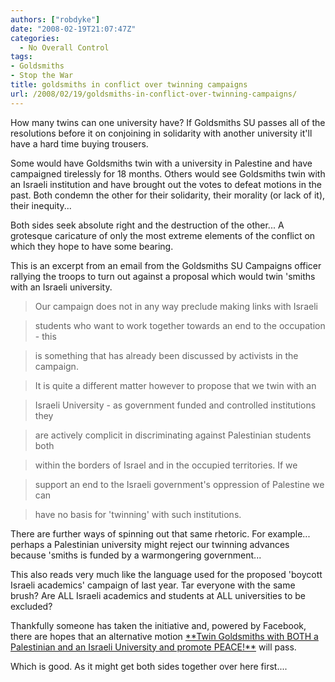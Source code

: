 ```yaml
---
authors: ["robdyke"]
date: "2008-02-19T21:07:47Z"
categories:
  - No Overall Control
tags:
- Goldsmiths
- Stop the War
title: goldsmiths in conflict over twinning campaigns
url: /2008/02/19/goldsmiths-in-conflict-over-twinning-campaigns/
---
```

How many twins can one university have? If Goldsmiths SU passes all of the resolutions before it on conjoining in solidarity with another university it'll have a hard time buying trousers.

Some would have Goldsmiths twin with a university in Palestine and have campaigned tirelessly for 18 months. Others would see Goldsmiths twin with an Israeli institution and have brought out the votes to defeat motions in the past. Both condemn the other for their solidarity, their morality (or lack of it), their inequity...

Both sides seek absolute right and the destruction of the other... A grotesque caricature of only the most extreme elements of the conflict on which they hope to have some bearing.

<!--more-->

This is an excerpt from an email from the Goldsmiths SU Campaigns officer rallying the troops to turn out against a proposal which would twin 'smiths with an Israeli university.

> Our campaign does not in any way preclude making links with Israeli
  
> students who want to work together towards an end to the occupation - this
  
> is something that has already been discussed by activists in the campaign.
  
> It is quite a different matter however to propose that we twin with an
  
> Israeli University - as government funded and controlled institutions they
  
> are actively complicit in discriminating against Palestinian students both
  
> within the borders of Israel and in the occupied territories. If we
  
> support an end to the Israeli government's oppression of Palestine we can
  
> have no basis for 'twinning' with such institutions.

There are further ways of spinning out that same rhetoric. For example... perhaps a Palestinian university might reject our twinning advances because 'smiths is funded by a warmongering government...

This also reads very much like the language used for the proposed 'boycott Israeli academics' campaign of last year. Tar everyone with the same brush? Are ALL Israeli academics and students at ALL universities to be excluded?

Thankfully someone has taken the initiative and, powered by Facebook, there are hopes that an alternative motion [\*\*Twin Goldsmiths with BOTH a Palestinian and an Israeli University and promote PEACE!\*\*](http://goldsmiths.facebook.com/group.php?gid=21864128088 "A Facebook Group") will pass.

Which is good. As it might get both sides together over here first....